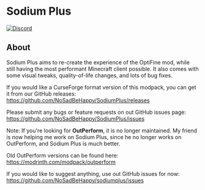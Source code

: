 # Sodium Plus
[![Discord](https://img.shields.io/discord/1076964439531720724)](https://discord.com/invite/BCzdyAUeb3)

## About

Sodium Plus aims to re-create the experience of the OptiFine mod, while still having the most performant Minecraft client possible. It also comes with some visual tweaks, quality-of-life changes, and lots of bug fixes.

If you would like a CurseForge format version of this modpack, you can get it from our GitHub releases: https://github.com/NoSadBeHappy/SodiumPlus/releases

Please submit any bugs or feature requests on out GitHub issues page: https://github.com/NoSadBeHappy/SodiumPlus/issues

Note: If you're looking for __OutPerform__, it is no longer maintained. My friend is now helping me work on Sodium Plus, since he no longer works on OutPerform, and Sodium Plus is much better.

Old OutPerform versions can be found here:
https://modrinth.com/modpack/outperform

If you would like to suggest anything, use out GitHub issues for now: https://github.com/NoSadBeHappy/sodiumplus/issues

